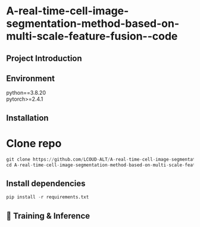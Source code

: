 # A-real-time-cell-image-segmentation-method-based-on-multi-scale-feature-fusion--code

## Project Introduction

## Environment
python==3.8.20 <br>
pytorch>=2.4.1

## Installation
# Clone repo  
```python
git clone https://github.com/LCOUD-ALT/A-real-time-cell-image-segmentation-method-based-on-multi-scale-feature-fusion--code.git <br>
cd A-real-time-cell-image-segmentation-method-based-on-multi-scale-feature-fusion--code
```
 
## Install dependencies   
```python
pip install -r requirements.txt
```

## 🧠 Training & Inference
